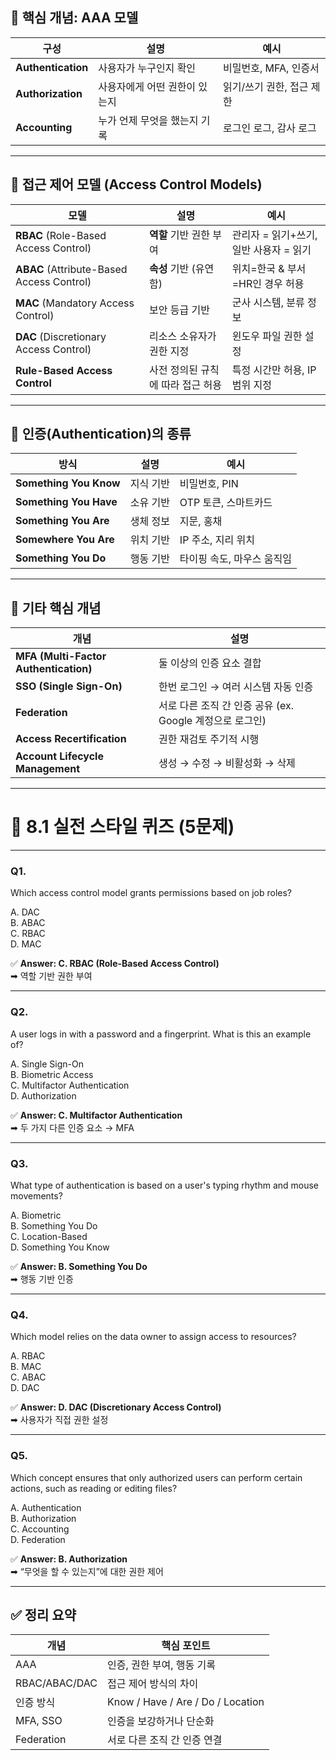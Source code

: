 ## 👤 핵심 개념: AAA 모델

|구성|설명|예시|
|---|---|---|
|**Authentication**|사용자가 누구인지 확인|비밀번호, MFA, 인증서|
|**Authorization**|사용자에게 어떤 권한이 있는지|읽기/쓰기 권한, 접근 제한|
|**Accounting**|누가 언제 무엇을 했는지 기록|로그인 로그, 감사 로그|

---

## 🧠 접근 제어 모델 (Access Control Models)

| 모델                                        | 설명                  | 예시                       |
| ----------------------------------------- | ------------------- | ------------------------ |
| **RBAC** (Role-Based Access Control)      | **역할** 기반 권한 부여     | 관리자 = 읽기+쓰기, 일반 사용자 = 읽기 |
| **ABAC** (Attribute-Based Access Control) | **속성** 기반 (유연함)     | 위치=한국 & 부서=HR인 경우 허용     |
| **MAC** (Mandatory Access Control)        | 보안 등급 기반            | 군사 시스템, 분류 정보            |
| **DAC** (Discretionary Access Control)    | 리소스 소유자가 권한 지정      | 윈도우 파일 권한 설정             |
| **Rule-Based Access Control**             | 사전 정의된 규칙에 따라 접근 허용 | 특정 시간만 허용, IP 범위 지정      |

---

## 🔐 인증(Authentication)의 종류

|방식|설명|예시|
|---|---|---|
|**Something You Know**|지식 기반|비밀번호, PIN|
|**Something You Have**|소유 기반|OTP 토큰, 스마트카드|
|**Something You Are**|생체 정보|지문, 홍채|
|**Somewhere You Are**|위치 기반|IP 주소, 지리 위치|
|**Something You Do**|행동 기반|타이핑 속도, 마우스 움직임|

---

## 🎯 기타 핵심 개념

|개념|설명|
|---|---|
|**MFA (Multi-Factor Authentication)**|둘 이상의 인증 요소 결합|
|**SSO (Single Sign-On)**|한번 로그인 → 여러 시스템 자동 인증|
|**Federation**|서로 다른 조직 간 인증 공유 (ex. Google 계정으로 로그인)|
|**Access Recertification**|권한 재검토 주기적 시행|
|**Account Lifecycle Management**|생성 → 수정 → 비활성화 → 삭제|

---

# 🧪 8.1 실전 스타일 퀴즈 (5문제)

---

### **Q1.**

Which access control model grants permissions based on job roles?

A. DAC  
B. ABAC  
C. RBAC  
D. MAC

✅ **Answer: C. RBAC (Role-Based Access Control)**  
➡ 역할 기반 권한 부여

---

### **Q2.**

A user logs in with a password and a fingerprint. What is this an example of?

A. Single Sign-On  
B. Biometric Access  
C. Multifactor Authentication  
D. Authorization

✅ **Answer: C. Multifactor Authentication**  
➡ 두 가지 다른 인증 요소 → MFA

---

### **Q3.**

What type of authentication is based on a user's typing rhythm and mouse movements?

A. Biometric  
B. Something You Do  
C. Location-Based  
D. Something You Know

✅ **Answer: B. Something You Do**  
➡ 행동 기반 인증

---

### **Q4.**

Which model relies on the data owner to assign access to resources?

A. RBAC  
B. MAC  
C. ABAC  
D. DAC

✅ **Answer: D. DAC (Discretionary Access Control)**  
➡ 사용자가 직접 권한 설정

---

### **Q5.**

Which concept ensures that only authorized users can perform certain actions, such as reading or editing files?

A. Authentication  
B. Authorization  
C. Accounting  
D. Federation

✅ **Answer: B. Authorization**  
➡ “무엇을 할 수 있는지”에 대한 권한 제어

---

## ✅ 정리 요약

|개념|핵심 포인트|
|---|---|
|AAA|인증, 권한 부여, 행동 기록|
|RBAC/ABAC/DAC|접근 제어 방식의 차이|
|인증 방식|Know / Have / Are / Do / Location|
|MFA, SSO|인증을 보강하거나 단순화|
|Federation|서로 다른 조직 간 인증 연결|